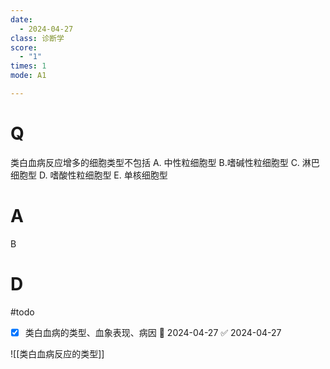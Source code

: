 ```yaml
---
date:
  - 2024-04-27
class: 诊断学
score:
  - "1"
times: 1
mode: A1

---
```



# Q
类白血病反应增多的细胞类型不包括
A. 中性粒细胞型 B.嗜碱性粒细胞型
C. 淋巴细胞型 D. 嗜酸性粒细胞型
E. 单核细胞型

# A

B



# D
#todo
- [x] 类白血病的类型、血象表现、病因 📅 2024-04-27 ✅ 2024-04-27

![[类白血病反应的类型]]